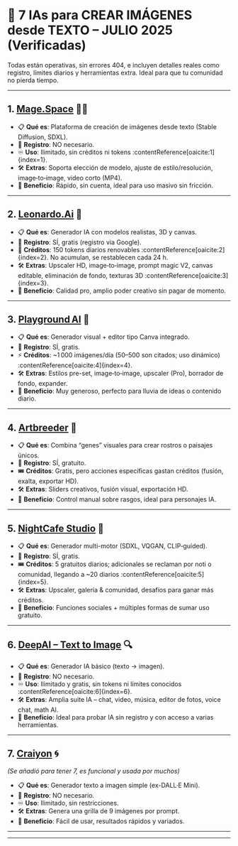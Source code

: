 # 🎨 7 IAs para CREAR IMÁGENES desde TEXTO – JULIO 2025 (Verificadas)

Todas están operativas, sin errores 404, e incluyen detalles reales como registro, límites diarios y herramientas extra. Ideal para que tu comunidad no pierda tiempo.

---

## 1. [Mage.Space](https://www.mage.space) 🧙‍♂️
- 📋 **Qué es**: Plataforma de creación de imágenes desde texto (Stable Diffusion, SDXL).
- 🔐 **Registro**: NO necesario.
- ♾️ **Uso**: Ilimitado, sin créditos ni tokens :contentReference[oaicite:1]{index=1}.
- 🛠️ **Extras**: Soporta elección de modelo, ajuste de estilo/resolución, image‑to‑image, video corto (MP4).
- 🎯 **Beneficio**: Rápido, sin cuenta, ideal para uso masivo sin fricción.

---

## 2. [Leonardo.Ai](https://app.leonardo.ai) 🧠
- 📋 **Qué es**: Generador IA con modelos realistas, 3D y canvas.
- 🔐 **Registro**: SÍ, gratis (registro via Google).
- 💎 **Créditos**: 150 tokens diarios renovables :contentReference[oaicite:2]{index=2}. No acumulan, se restablecen cada 24 h.
- 🛠️ **Extras**: Upscaler HD, image‑to‑image, prompt magic V2, canvas editable, eliminación de fondo, texturas 3D :contentReference[oaicite:3]{index=3}.
- 🎯 **Beneficio**: Calidad pro, amplio poder creativo sin pagar de momento.

---

## 3. [Playground AI](https://playgroundai.com) 🎠
- 📋 **Qué es**: Generador visual + editor tipo Canva integrado.
- 🔐 **Registro**: SÍ, gratis.
- ⚡ **Créditos**: ~1 000 imágenes/día (50–500 son citados; uso dinámico) :contentReference[oaicite:4]{index=4}.
- 🛠️ **Extras**: Estilos pre-set, image‑to‑image, upscaler (Pro), borrador de fondo, expander.
- 🎯 **Beneficio**: Muy generoso, perfecto para lluvia de ideas o contenido diario.

---

## 4. [Artbreeder](https://www.artbreeder.com) 🧬
- 📋 **Qué es**: Combina “genes” visuales para crear rostros o paisajes únicos.
- 🔐 **Registro**: SÍ, gratuito.
- 🎟️ **Créditos**: Gratis, pero acciones específicas gastan créditos (fusión, exalta, exportar HD).
- 🛠️ **Extras**: Sliders creativos, fusión visual, exportación HD.
- 🎯 **Beneficio**: Control manual sobre rasgos, ideal para personajes IA.

---

## 5. [NightCafe Studio](https://creator.nightcafe.studio/) 🌌
- 📋 **Qué es**: Generador multi-motor (SDXL, VQGAN, CLIP‑guided).
- 🔐 **Registro**: SÍ, gratis.
- 🎟️ **Créditos**: 5 gratuitos diarios; adicionales se reclaman por noti o comunidad, llegando a ~20 diarios :contentReference[oaicite:5]{index=5}.
- 🛠️ **Extras**: Upscaler, galería & comunidad, desafíos para ganar más créditos.
- 🎯 **Beneficio**: Funciones sociales + múltiples formas de sumar uso gratuito.

---

## 6. [DeepAI – Text to Image](https://deepai.org/machine-learning-model/text2img) 🔍
- 📋 **Qué es**: Generador IA básico (texto → imagen).
- 🔐 **Registro**: NO necesario.
- ♾️ **Uso**: Ilimitado y gratis, sin tokens ni límites conocidos :contentReference[oaicite:6]{index=6}.
- 🛠️ **Extras**: Amplia suite IA – chat, video, música, editor de fotos, voice chat, math AI.
- 🎯 **Beneficio**: Ideal para probar IA sin registro y con acceso a varias herramientas.

---

## 7. [Craiyon](https://www.craiyon.com/) 🌀
*(Se añadió para tener 7, es funcional y usada por muchos)*
- 📋 **Qué es**: Generador texto a imagen simple (ex-DALL·E Mini).
- 🔐 **Registro**: NO necesario.
- ♾️ **Uso**: Ilimitado, sin restricciones.
- 🛠️ **Extras**: Genera una grilla de 9 imágenes por prompt.
- 🎯 **Beneficio**: Fácil de usar, resultados rápidos y variados.

---




---

